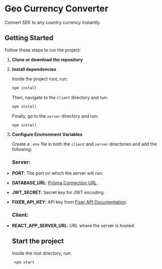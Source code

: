 # Geo Currency Converter

Convert SEK to any country currency instantly.

## Getting Started

Follow these steps to run the project:

1. **Clone or download the repository**

2. **Install dependencies**

   Inside the project root, run:

   ```bash
   npm install 
   ```
   Then, navigate to the `client` directory and run:
   ```bash
   npm install 
   ```
   Finally, go to the `server` directory and run:
   ```bash
   npm install 
   ```
3. **Configure Environment Variables**

    Create a `.env` file in both the `client` and `server` directories and add the       following:
    
    ### Server:

- **PORT**: The port on which the server will run.
- **DATABASE_URL**: [Prisma Connection URL](https://www.prisma.io/docs/reference/database-reference/connection-urls).
- **JWT_SECRET**: Secret key for JWT encoding.
- **FIXER_API_KEY**: API key from [Fixer API Documentation](https://fixer.io/documentation#apikey).
  ### Client:
- **REACT_APP_SERVER_URL**: URL where the server is hosted.
  
   ## Start the project

  Inside the root directory, run:
  
  ```bash
   npm start 
   ```
  
